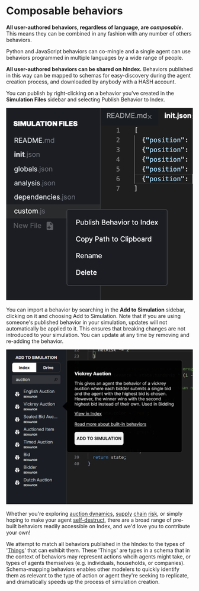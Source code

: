 # Composable behaviors

**All user-authored behaviors, regardless of language, are** _**composable**_**.** This means they can be combined in any fashion with any number of others behaviors.

Python and JavaScript behaviors can co-mingle and a single agent can use behaviors programmed in multiple languages by a wide range of people.

**All user-authored behaviors can be shared on hIndex.** Behaviors published in this way can be mapped to schemas for easy-discovery during the agent creation process, and downloaded by anybody with a HASH account.

You can publish by right-clicking on a behavior you've created in the **Simulation Files** sidebar and selecting Publish Behavior to Index.

![Publishing a behavior to Index](../.gitbook/assets/screen-shot-2020-05-30-at-5.54.56-pm.png)

You can import a behavior by searching in the **Add to Simulation** sidebar, clicking on it and choosing Add to Simulation. Note that if you are using someone's published behavior in your simulation, updates will not automatically be applied to it. This ensures that breaking changes are not introduced to your simulation. You can update at any time by removing and re-adding the behavior.

![Adding a published behavior to your model](../.gitbook/assets/image%20%284%29.png)

Whether you're exploring [auction dynamics](https://hash.ai/index/5e864383eb2a71233b2fe0c5/english-auction), [supply](https://hash.ai/index/5e869db7eb2a7155562fe107/supply-chain-fulfill) [chain](https://hash.ai/index/5e869e1aeb2a71b0fa2fe109/supply-chain-calculate-order) [risk](https://hash.ai/index/5e869d61eb2a71504e2fe105/supply-chain-intake), or simply hoping to make your agent [self-destruct](https://hash.ai/index/5e71039b050bd5fa5f42790c/remove-self), there are a broad range of pre-built behaviors readily accessible on Index, and we'd love you to contribute your own!

We attempt to match all behaviors published in the hIndex to the types of '[Things](https://hash.ai/index/schemas/Thing)' that can exhibit them. These 'Things' are types in a schema that in the context of behaviors may represent actions whcih agents might take, or types of agents themselves \(e.g. individuals, households, or companies\). Schema-mapping behaviors enables other modelers to quickly identify them as relevant to the type of action or agent they're seeking to replicate, and dramatically speeds up the process of simulation creation.


